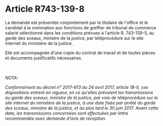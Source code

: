 # Article R743-139-8

<p>La demande est présentée conjointement par le titulaire de l'office et le candidat à la nomination aux fonctions de greffier de tribunal de commerce salarié sélectionné dans les conditions prévues à l'article R. 743-139-5, au garde des sceaux, ministre de la justice, par téléprocédure sur le site internet du ministère de la justice.</p><p>Elle est accompagnée d'une copie du contrat de travail et de toutes pièces et documents justificatifs nécessaires.</p><br/><br/><i>NOTA:<p>Conformément au décret n° 2017-613 du 24 avril 2017, article 18-II, ces dispositions entrent en vigueur, en ce qu'elles prévoient les transmissions au garde des sceaux, ministre de la justice, par voie de téléprocédure sur le site internet du ministère de la justice, à une date fixée par arrêté du garde des sceaux, ministre de la justice, et au plus tard le 30 juin 2017. Avant cette date, les transmissions concernées sont effectuées par lettre recommandée avec demande d'avis de réception.</p></i>